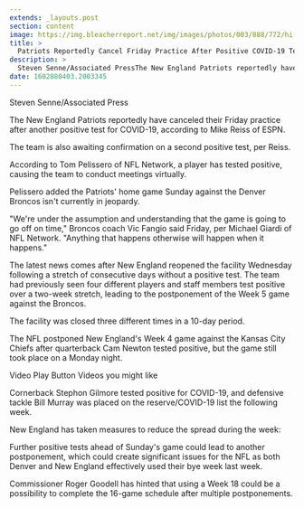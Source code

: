 ```yaml
--- 
extends: _layouts.post 
section: content 
image: https://img.bleacherreport.net/img/images/photos/003/888/772/hi-res-c91b54871f4c3c74b3bae23181cdc3fe_crop_exact.jpg?w=1200&h=1200&q=75 
title: > 
  Patriots Reportedly Cancel Friday Practice After Positive COVID-19 Test 
description: > 
  Steven Senne/Associated PressThe New England Patriots reportedly have canceled their Friday practice after another positive test for COVID-19, according to Mike Reiss of ESPN.The team is also awaiting confirmation on a second positive test, per Reiss.According to Tom Pelissero of NFL Network, a player has tested positive, causing the team to conduct meetings virtually.The latest news comes after New England reopened the facility Wednesday following a stretch of consecutive days without a positive test.Video Play Button Videos you might likeCornerback Stephon Gilmore tested positive for COVID-19, and defensive tackle Bill Murray was placed on the reserve/COVID-19 list the following week. 
date: 1602880403.2003345 
--- 
```

Steven Senne/Associated Press

The New England Patriots reportedly have canceled their Friday practice after another positive test for COVID-19, according to Mike Reiss of ESPN.

The team is also awaiting confirmation on a second positive test, per Reiss.

According to Tom Pelissero of NFL Network, a player has tested positive, causing the team to conduct meetings virtually.

Pelissero added the Patriots' home game Sunday against the Denver Broncos isn't currently in jeopardy.

"We're under the assumption and understanding that the game is going to go off on time," Broncos coach Vic Fangio said Friday, per Michael Giardi of NFL Network. "Anything that happens otherwise will happen when it happens."

The latest news comes after New England reopened the facility Wednesday following a stretch of consecutive days without a positive test. The team had previously seen four different players and staff members test positive over a two-week stretch, leading to the postponement of the Week 5 game against the Broncos.

The facility was closed three different times in a 10-day period.

The NFL postponed New England's Week 4 game against the Kansas City Chiefs after quarterback Cam Newton tested positive, but the game still took place on a Monday night.

Video Play Button Videos you might like

Cornerback Stephon Gilmore tested positive for COVID-19, and defensive tackle Bill Murray was placed on the reserve/COVID-19 list the following week.

New England has taken measures to reduce the spread during the week:

Further positive tests ahead of Sunday's game could lead to another postponement, which could create significant issues for the NFL as both Denver and New England effectively used their bye week last week.

Commissioner Roger Goodell has hinted that using a Week 18 could be a possibility to complete the 16-game schedule after multiple postponements.
